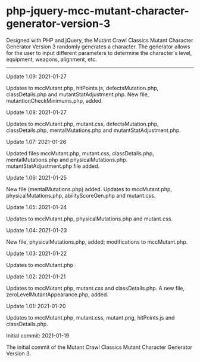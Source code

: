 # php-jquery-mcc-mutant-character-generator-version-3
Designed with PHP and jQuery, the Mutant Crawl Classics Mutant Character Generator Version 3 randomly generates a character. The generator allows for the user to input different parameters to determine the character's level, equipment, weapons, alignment, etc.


--------------------------

Update 1.09: 2021-01-27

Updates to mccMutant.php, hitPoints.js, defectsMutation.php, classDetails.php and mutantStatAdjustment.php. New file, mutantionCheckMinimums.php, added. 


Update 1.08: 2021-01-27

Updates to mccMutant.php, mutant.css, defectsMutation.php, classDetails.php, mentalMutations.php and mutantStatAdjustment.php. 


Update 1.07: 2021-01-26

Updated files mccMutant.php, mutant.css, classDetails.php, mentalMutations.php and physicalMutations.php.  mutantStatAdjustment.php file added. 

Update 1.06: 2021-01-25

New file (mentalMutations.php) added.  Updates to mccMutant.php, physicalMutations.php, abilityScoreGen.php and mutant.css.

Update 1.05: 2021-01-24

Updates to mccMutant.php, physicalMutations.php and mutant.css.

Update 1.04: 2021-01-23

New file, physicalMutations.php, added; modifications to mccMutant.php.

Update 1.03: 2021-01-22

Updates to mccMutant.php.

Update 1.02: 2021-01-21

Updates to mccMutant.php, mutant.css and classDetails.php.  A new file, zeroLevelMutantAppearance.php, added.

Update 1.01: 2021-01-20

Updates to mccMutant.php, mutant.css, mutant.png, hitPoints.js and classDetails.php.

Initial commit: 2021-01-19

The initial commit of the Mutant Crawl Classics Mutant Character Generator Version 3.
